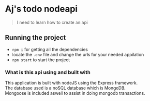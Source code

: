 # Aj's todo nodeapi

> I need to learn how to create an api

## Running the project
- `npm i` for getting all the dependencies
- locate the `.env` file and change the urls for your needed appilation
- `npm start` to start the project


### What is this api using and built with

This application is built with nodeJS using the Express framework. <br>
The database used is a noSQL database which is MongoDB. <br>
Mongoose is included aswell to assist in doing mongodb transactions.